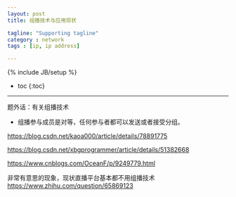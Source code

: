 ```yaml
---
layout: post
title: 组播技术与应用现状

tagline: "Supporting tagline"
category : network
tags : [ip, ip address]

---
```

{% include JB/setup %}

* toc
{:toc}

<hr />

题外话：有关组播技术

* 组播参与成员是对等，任何参与者都可以发送或者接受分组。


https://blog.csdn.net/kaoa000/article/details/78891775

https://blog.csdn.net/xbgprogrammer/article/details/51382668

https://www.cnblogs.com/OceanF/p/9249779.html

非常有意思的现象，现状直播平台基本都不用组播技术
https://www.zhihu.com/question/65869123